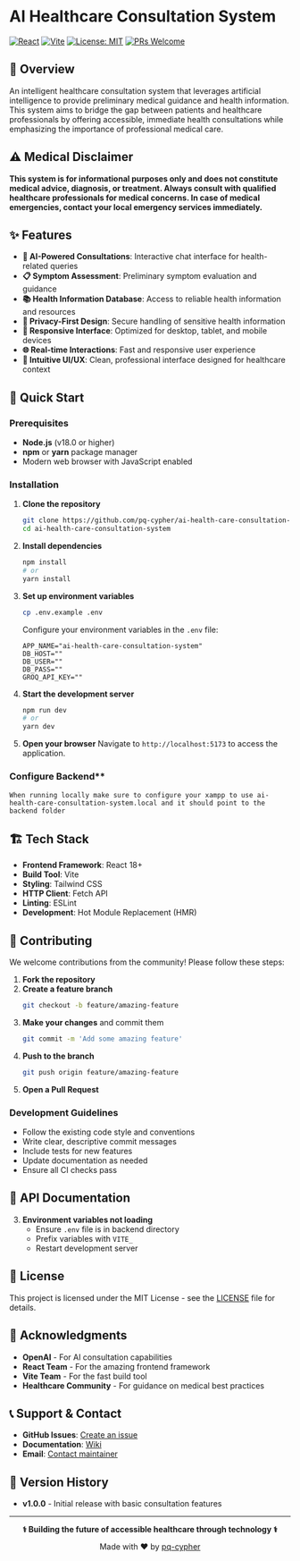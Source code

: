# AI Healthcare Consultation System

[![React](https://img.shields.io/badge/React-18.0+-61DAFB?style=flat-square&logo=react&logoColor=white)](https://reactjs.org/)
[![Vite](https://img.shields.io/badge/Vite-5.0+-646CFF?style=flat-square&logo=vite&logoColor=white)](https://vitejs.dev/)
[![License: MIT](https://img.shields.io/badge/License-MIT-yellow.svg?style=flat-square)](https://opensource.org/licenses/MIT)
[![PRs Welcome](https://img.shields.io/badge/PRs-welcome-brightgreen.svg?style=flat-square)](https://github.com/pq-cypher/ai-health-care-consultation-system/pulls)

## 🏥 Overview

An intelligent healthcare consultation system that leverages artificial intelligence to provide preliminary medical guidance and health information. This system aims to bridge the gap between patients and healthcare professionals by offering accessible, immediate health consultations while emphasizing the importance of professional medical care.

## ⚠️ Medical Disclaimer

**This system is for informational purposes only and does not constitute medical advice, diagnosis, or treatment. Always consult with qualified healthcare professionals for medical concerns. In case of medical emergencies, contact your local emergency services immediately.**

## ✨ Features

- **🤖 AI-Powered Consultations**: Interactive chat interface for health-related queries
- **📋 Symptom Assessment**: Preliminary symptom evaluation and guidance
- **📚 Health Information Database**: Access to reliable health information and resources
- **🔐 Privacy-First Design**: Secure handling of sensitive health information
- **📱 Responsive Interface**: Optimized for desktop, tablet, and mobile devices
- **🌐 Real-time Interactions**: Fast and responsive user experience
- **🎨 Intuitive UI/UX**: Clean, professional interface designed for healthcare context

## 🚀 Quick Start

### Prerequisites

- **Node.js** (v18.0 or higher)
- **npm** or **yarn** package manager
- Modern web browser with JavaScript enabled

### Installation

1. **Clone the repository**
   ```bash
   git clone https://github.com/pq-cypher/ai-health-care-consultation-system.git
   cd ai-health-care-consultation-system
   ```

2. **Install dependencies**
   ```bash
   npm install
   # or
   yarn install
   ```

3. **Set up environment variables**
   ```bash
   cp .env.example .env
   ```
   Configure your environment variables in the `.env` file:
   ```env
   APP_NAME="ai-health-care-consultation-system"
   DB_HOST=""
   DB_USER=""
   DB_PASS=""
   GROQ_API_KEY=""
   ```

4. **Start the development server**
   ```bash
   npm run dev
   # or
   yarn dev
   ```

5. **Open your browser**
   Navigate to `http://localhost:5173` to access the application.

### Configure Backend**
    When running locally make sure to configure your xampp to use ai-health-care-consultation-system.local and it should point to the backend folder

## 🏗️ Tech Stack

- **Frontend Framework**: React 18+
- **Build Tool**: Vite
- **Styling**: Tailwind CSS
- **HTTP Client**: Fetch API
- **Linting**: ESLint
- **Development**: Hot Module Replacement (HMR)


## 🤝 Contributing

We welcome contributions from the community! Please follow these steps:

1. **Fork the repository**
2. **Create a feature branch**
   ```bash
   git checkout -b feature/amazing-feature
   ```
3. **Make your changes** and commit them
   ```bash
   git commit -m 'Add some amazing feature'
   ```
4. **Push to the branch**
   ```bash
   git push origin feature/amazing-feature
   ```
5. **Open a Pull Request**

### Development Guidelines

- Follow the existing code style and conventions
- Write clear, descriptive commit messages
- Include tests for new features
- Update documentation as needed
- Ensure all CI checks pass

## 📝 API Documentation

3. **Environment variables not loading**
   - Ensure `.env` file is in backend directory
   - Prefix variables with `VITE_`
   - Restart development server

## 📄 License

This project is licensed under the MIT License - see the [LICENSE](LICENSE) file for details.

## 🙏 Acknowledgments

- **OpenAI** - For AI consultation capabilities
- **React Team** - For the amazing frontend framework
- **Vite Team** - For the fast build tool
- **Healthcare Community** - For guidance on medical best practices

## 📞 Support & Contact

- **GitHub Issues**: [Create an issue](https://github.com/pq-cypher/ai-health-care-consultation-system/issues)
- **Documentation**: [Wiki](https://github.com/pq-cypher/ai-health-care-consultation-system/wiki)
- **Email**: [Contact maintainer](mailto:your-email@example.com)

## 🔄 Version History

- **v1.0.0** - Initial release with basic consultation features
---

<div align="center">

**⚕️ Building the future of accessible healthcare through technology ⚕️**

Made with ❤️ by [pq-cypher](https://github.com/pq-cypher)

</div>